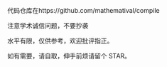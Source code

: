 代码仓库在https://github.com/mathematival/compile

注意学术诚信问题，不要抄袭

水平有限，仅供参考，欢迎批评指正。

如有需要，请自取，伸手前烦请留个 STAR。
